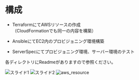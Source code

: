 # 構成

* TerraformにてAWSリソースの作成  
    （CloudFormationでも同一の内容を構築）

* AnsibleにてEC2内のプロビジョニング環境構築

* ServerSpecにてプロビジョニング環境、サーバー環境のテスト

各ディレクトリにReadmeがありますので参照ください。

![スライド1](https://user-images.githubusercontent.com/58794866/77598244-a54d7e80-6f44-11ea-9ff5-24e9720bb346.jpeg)
![スライド2](https://user-images.githubusercontent.com/58794866/77598253-a7afd880-6f44-11ea-9851-1f7918c30fad.jpeg)
![aws_resource](https://user-images.githubusercontent.com/58794866/77621325-933d0180-6f7f-11ea-8e97-76abda05383c.jpg)
